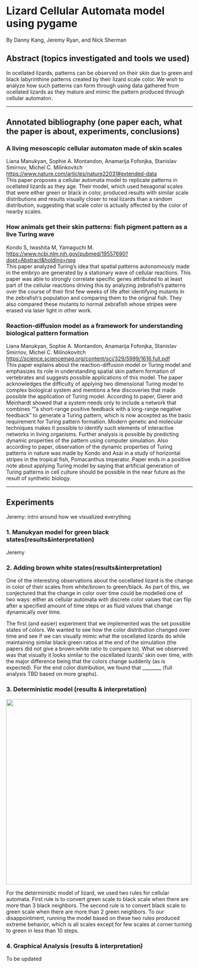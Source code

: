 # Lizard Cellular Automata model using pygame
By Danny Kang, Jeremy Ryan, and Nick Sherman
 
## Abstract (topics investigated and tools we used)
In ocellated lizards, patterns can be observed on their skin due to green and black labyrinthine patterns created by their lizard scale color. We wish to analyze how such patterns can form through using data gathered from ocellated lizards as they mature and mimic the pattern produced through cellular automaton. 

 ---
## Annotated bibliography (one paper each, what the paper is about, experiments, conclusions)
 
### A living mesoscopic cellular automaton made of skin scales 
Liana Manukyan, Sophie A. Montandon, Anamarija Fofonjka, Stanislav  Smirnov, Michel C. Milinkovitch <br />
https://www.nature.com/articles/nature22031#extended-data<br />
This paper proposes a cellular automata model to replicate patterns in ocellated lizards as they age. Their model, which used hexagonal scales that were either green or black in color, produced results with similar scale distributions and results visually closer to real lizards than a random distribution, suggesting that scale color is actually affected by the color of nearby scales.
 
 
### How animals get their skin patterns: fish pigment pattern as a live Turing wave
Kondo S, Iwashita M, Yamaguchi M.<br />
https://www.ncbi.nlm.nih.gov/pubmed/19557690?dopt=Abstract&holding=npg<br />
This paper analyzed Turing’s idea that spatial patterns autonomously made in the embryo are generated by a stationary wave of cellular reactions. This paper was able to strongly correlate specific genes attributed to at least part of the cellular reactions driving this by analyzing zebrafish’s patterns over the course of their first few weeks of life after identifying mutants in the zebrafish’s population and comparing them to the original fish. They also compared these mutants to normal zebrafish whose stripes were erased via laser light in other work.
 
 
### Reaction-diffusion model as a framework for understanding biological pattern formation 
Liana Manukyan, Sophie A. Montandon, Anamarija Fofonjka, Stanislav Smirnov, Michel C. Milinokovitch<br />
https://science.sciencemag.org/content/sci/329/5999/1616.full.pdf<br />
This paper explains about the reaction-diffusion model or Turing model and emphasizes its role in understanding spatial skin pattern formation of vertebrates and suggests possible applications of this model. The paper acknowledges the difficulty of applying two dimensional Turing model to complex biological system and mentions a few discoveries that made possible the application of Turing model. According to paper, Gierer and Meinhardt showed that a system needs only to include a network that combines “”a short-range positive feedback with a long-range negative feedback” to generate a Turing pattern, which is now accepted as the basic requirement for Turing pattern formation. Modern genetic and molecular techniques makes it possible to identify such elements of interactive networks in living organisms. Further analysis is possible by predicting dynamic properties of the pattern using computer simulation. Also according to paper, observation of the dynamic properties of Turing patterns in nature was made by Kondo and Asai in a study of horizontal stripes in the tropical fish, Pomacanthus imperator. Paper ends in a positive note about applying Turing model by saying that artificial generation of Turing patterns in cell culture should be possible in the near future as the result of synthetic biology. 
 
 ---
## Experiments
 
Jeremy: intro around how we visualized everything
 
 ### 1. Manukyan model for green black states(results&interpretation)
 
Jeremy 
 
 ### 2. Adding brown white states(results&interpretation)
 
One of the interesting observations about the oscellated lizard is the change in color of their scales from white/brown to green/black. As part of this, we conjectured that the change in color over time could be modelled one of two ways: either as cellular automata with discrete color values that can flip after a specified amount of time steps or as fluid values that change dynamically over time. 
 
The first (and easier) experiment that we implemented was the set possible states of colors. We wanted to see how the color distribution changed over time and see if we can visually mimic what the oscellated lizards do while maintaining similar black:green ratios at the end of the simulation (the papers did not give a brown:white ratio to compare to). What we observed was that visually it looks similar to the oscellated lizards’ skin over time, with the major difference being that the colors change suddenly (as is expected). For the end color distribution, we found that ________ (full analysis TBD based on more graphs).
 
 ### 3. Deterministic model (results & interpretation)

 <img src="https://github.com/kdy304g/ComplexLizards-CA/blob/master/images/deterministic_graph.png" width="500" height="500" align="middle"/>
 
For the deterministic model of lizard, we used two rules for cellular automata. First rule is to convert green scale to black scale when there are more than 3 black neighbors. The second rule is to convert black scale to green scale when there are more than 2 green neighbors. To our disappointment, running the model based on these two rules produced extreme behavior, which is all scales except for few scales at corner turning to green in less than 10 steps. 
 
 ### 4. Graphical Analysis (results & interpretation)
To be updated

